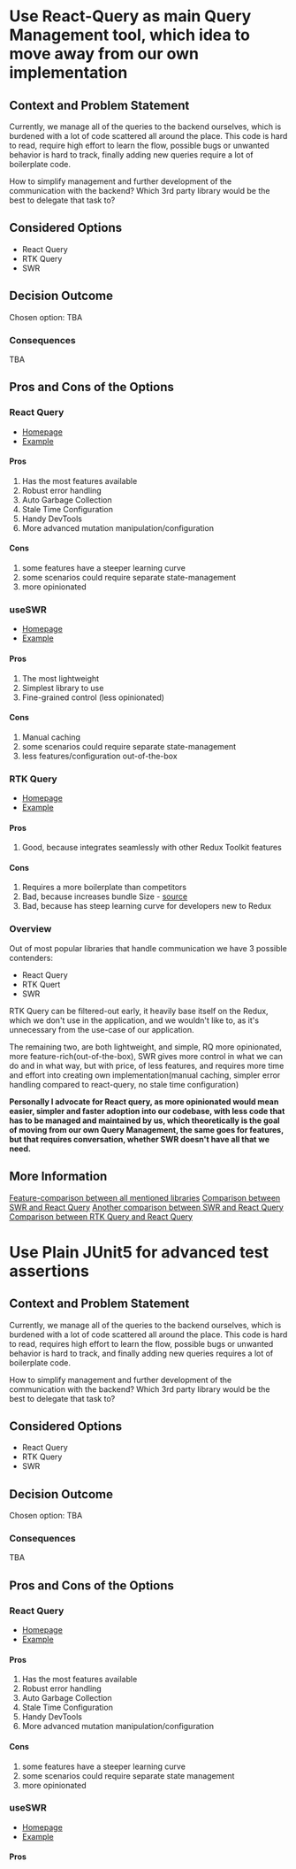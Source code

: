 # Use React-Query as main Query Management tool, which idea to move away from our own implementation

## Context and Problem Statement

Currently, we manage all of the queries to the backend ourselves, which is burdened with a lot of code scattered all around the place.
This code is hard to read, require high effort to learn the flow, possible bugs or unwanted behavior is hard to track, finally adding new queries require a lot of boilerplate code.

How to simplify management and further development of the communication with the backend?
Which 3rd party library would be the best to delegate that task to?

## Considered Options

- React Query
- RTK Query
- SWR

## Decision Outcome

Chosen option: TBA

### Consequences

TBA

## Pros and Cons of the Options

### React Query

- [Homepage](https://tanstack.com/query/latest/)
- [Example](https://tanstack.com/query/latest/docs/framework/react/examples/basic)

#### Pros

1. Has the most features available
2. Robust error handling
3. Auto Garbage Collection
4. Stale Time Configuration
5. Handy DevTools
6. More advanced mutation manipulation/configuration

#### Cons

1. some features have a steeper learning curve
2. some scenarios could require separate state-management
3. more opinionated

### useSWR

- [Homepage](https://swr.vercel.app/)
- [Example](https://swr.vercel.app/examples/basic)

#### Pros

1. The most lightweight
2. Simplest library to use
3. Fine-grained control (less opinionated)

#### Cons

1. Manual caching
2. some scenarios could require separate state-management
3. less features/configuration out-of-the-box

### RTK Query

- [Homepage](https://redux-toolkit.js.org/rtk-query/overview)
- [Example](https://redux-toolkit.js.org/rtk-query/usage/examples#kitchen-sink)

#### Pros

1. Good, because integrates seamlessly with other Redux Toolkit features

#### Cons

1. Requires a more boilerplate than competitors
2. Bad, because increases bundle Size - [source](https://redux-toolkit.js.org/rtk-query/comparison#bundle-size)
3. Bad, because has steep learning curve for developers new to Redux

### Overview

Out of most popular libraries that handle communication we have 3 possible contenders:

- React Query
- RTK Quert
- SWR

RTK Query can be filtered-out early, it heavily base itself on the Redux, which we don't use in the application, and we wouldn't like to, as it's unnecessary from the use-case of our application.

The remaining two, are both lightweight, and simple, RQ more opinionated, more feature-rich(out-of-the-box), SWR gives more control in what we can do and in what way, but with price, of less features, and requires more time and effort into creating own implementation(manual caching, simpler error handling compared to react-query, no stale time configuration)

**Personally I advocate for React query, as more opinionated would mean easier, simpler and faster adoption into our codebase, with less code that has to be managed and maintained by us, which theoretically is the goal of moving from our own Query Management, the same goes for features, but that requires conversation, whether SWR doesn't have all that we need.**

## More Information

[Feature-comparison between all mentioned libraries](https://tanstack.com/query/v4/docs/framework/react/comparison)
[Comparison between SWR and React Query](https://dev.to/sakethkowtha/react-query-vs-useswr-122b)
[Another comparison between SWR and React Query](https://www.dhiwise.com/post/data-on-demand-a-smackdown-of-swr-vs-react-query)
[Comparison between RTK Query and React Query](https://www.frontendmag.com/insights/react-query-vs-rtk-query/#Pros_of_RTK_Query)

# Use Plain JUnit5 for advanced test assertions

## Context and Problem Statement

Currently, we manage all of the queries to the backend ourselves, which is burdened with a lot of code scattered all around the place.
This code is hard to read, requires high effort to learn the flow, possible bugs or unwanted behavior is hard to track, and finally adding new queries requires a lot of boilerplate code.

How to simplify management and further development of the communication with the backend?
Which 3rd party library would be the best to delegate that task to?

## Considered Options

- React Query
- RTK Query
- SWR

## Decision Outcome

Chosen option: TBA

### Consequences

TBA

## Pros and Cons of the Options

### React Query

- [Homepage](https://tanstack.com/query/latest/)
- [Example](https://tanstack.com/query/latest/docs/framework/react/examples/basic)

#### Pros

1. Has the most features available
2. Robust error handling
3. Auto Garbage Collection
4. Stale Time Configuration
5. Handy DevTools
6. More advanced mutation manipulation/configuration

#### Cons

1. some features have a steeper learning curve
2. some scenarios could require separate state management
3. more opinionated

### useSWR

- [Homepage](https://swr.vercel.app/)
- [Example](https://swr.vercel.app/examples/basic)

#### Pros
